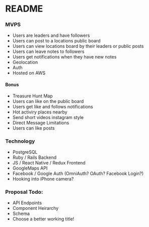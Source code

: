 # README

### MVPS
* Users are leaders and have followers
* Users can post to a locations public board
* Users can view locations board by their leaders or public posts
* Users can leave notes to followers
* Users get notifications when they have new notes 
* Geolocation
* Auth
* Hosted on AWS

#### Bonus
* Treasure Hunt Map 
* Users can like on the public board
* Users get like and follows notifications
* Hot activiry places nearby
* Send short videos instagram style
* Direct Message Limitations
* Users can like posts 

### Technology
* PostgreSQL
* Ruby / Rails Backend
* JS / React Native / Redux Frontend
* GoogleMaps API
* Facebook / Google Auth (OmniAuth? OAuth? Facebook Login?)
* Hooking into iPhone camera?

### Proposal Todo:
* API Endpoints
* Component Heirarchy
* Schema
* Choose a better working title!
